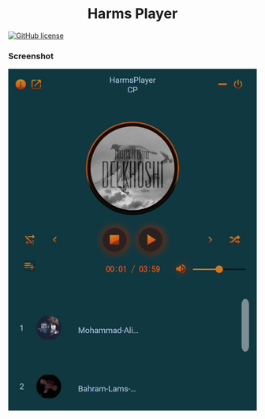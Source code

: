 <h1 align="center">Harms Player</h1>

[![GitHub license](https://img.shields.io/github/license/captainpick/HarmsPlayer.svg)](https://github.com/captainpick/harmsplayer/blob/master/LICENSE)

</p>

### **Screenshot**
<p align="center">
<img src="https://github.com/captainpick/HarmsPlayer/blob/master/Asset/MusicPlayer.JPG" width="%50" height="%50"/>
</p>